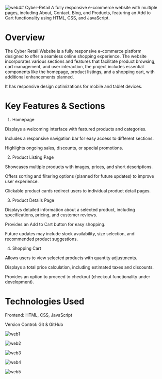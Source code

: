 ![web4](https://github.com/user-attachments/assets/13654ef0-6428-4f21-ae2b-6132f8e56779)# Cyber-Retail
A fully responsive e-commerce website with multiple pages, including About, Contact, Blog, and Products, featuring an Add to Cart functionality using HTML, CSS, and JavaScript.

# Overview

The Cyber Retail Website is a fully responsive e-commerce platform designed to offer a seamless online shopping experience. The website incorporates various sections and features that facilitate product browsing, cart management, and user interaction, the project includes essential components like the homepage, product listings, and a shopping cart, with additional enhancements planned.

It has responsive design optimizations for mobile and tablet devices.

# Key Features & Sections

1. Homepage

Displays a welcoming interface with featured products and categories.

Includes a responsive navigation bar for easy access to different sections.

Highlights ongoing sales, discounts, or special promotions.

2. Product Listing Page

Showcases multiple products with images, prices, and short descriptions.

Offers sorting and filtering options (planned for future updates) to improve user experience.

Clickable product cards redirect users to individual product detail pages.

3. Product Details Page

Displays detailed information about a selected product, including specifications, pricing, and customer reviews.

Provides an Add to Cart button for easy shopping.

Future updates may include stock availability, size selection, and recommended product suggestions.

4. Shopping Cart

Allows users to view selected products with quantity adjustments.

Displays a total price calculation, including estimated taxes and discounts.

Provides an option to proceed to checkout (checkout functionality under development).

# Technologies Used

Frontend: HTML, CSS, JavaScript

Version Control: Git & GitHub


![web1](https://github.com/user-attachments/assets/a77a61b3-236b-4cbf-9c4e-c81d7bb3fa01)

![web2](https://github.com/user-attachments/assets/0545f3fe-9629-42e9-88d6-985ed65fa1b0)

![web3](https://github.com/user-attachments/assets/9e892da0-1a5d-4949-b811-931ae3c0dee7)

![web4](https://github.com/user-attachments/assets/7340d235-47a6-4446-8586-a9b6dce5e45b)

![web5](https://github.com/user-attachments/assets/8fc4089f-4e23-4099-b24a-7a8e9fc8ecd4)



